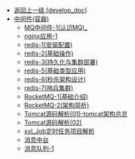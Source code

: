 - [返回上一级 [develop_doc]](txz-note/develop_doc/)
- [中间件(容器)](txz-note/develop_doc/中间件(容器)/)
  - [MQ中间件-1(认识MQ)_](txz-note/develop_doc/中间件(容器)/MQ中间件-1(认识MQ)_.md)
  - [nginx应用-1](txz-note/develop_doc/中间件(容器)/nginx应用-1.md)
  - [redis-1(安装配置)](txz-note/develop_doc/中间件(容器)/redis-1(安装配置).md)
  - [redis-2(基础操作)](txz-note/develop_doc/中间件(容器)/redis-2(基础操作).md)
  - [redis-3(持久化与集群部署)](txz-note/develop_doc/中间件(容器)/redis-3(持久化与集群部署).md)
  - [redis-5(基础类型应用)](txz-note/develop_doc/中间件(容器)/redis-5(基础类型应用).md)
  - [redis-6(秒杀架构设计)](txz-note/develop_doc/中间件(容器)/redis-6(秒杀架构设计).md)
  - [redis-7(哨兵集群)](txz-note/develop_doc/中间件(容器)/redis-7(哨兵集群).md)
  - [RocketMQ-1(基础介绍)](txz-note/develop_doc/中间件(容器)/RocketMQ-1(基础介绍).md)
  - [RocketMQ-2(架构简析)](txz-note/develop_doc/中间件(容器)/RocketMQ-2(架构简析).md)
  - [Tomcat源码解析(01)-tomcat架构总览](txz-note/develop_doc/中间件(容器)/Tomcat源码解析(01)-tomcat架构总览.md)
  - [Tomcat源码解析(02)](txz-note/develop_doc/中间件(容器)/Tomcat源码解析(02).md)
  - [xxl_Job定时任务项目解析](txz-note/develop_doc/中间件(容器)/xxl_Job定时任务项目解析.md)
  - [消息中台](txz-note/develop_doc/中间件(容器)/消息中台.md)
  - [消息队列-1](txz-note/develop_doc/中间件(容器)/消息队列-1.md)
